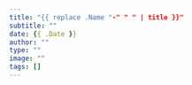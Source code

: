 ```yaml
---
title: "{{ replace .Name "-" " " | title }}"
subtitle: ""
date: {{ .Date }}
author: ""
type: ""
image: ""
tags: []
---
```

